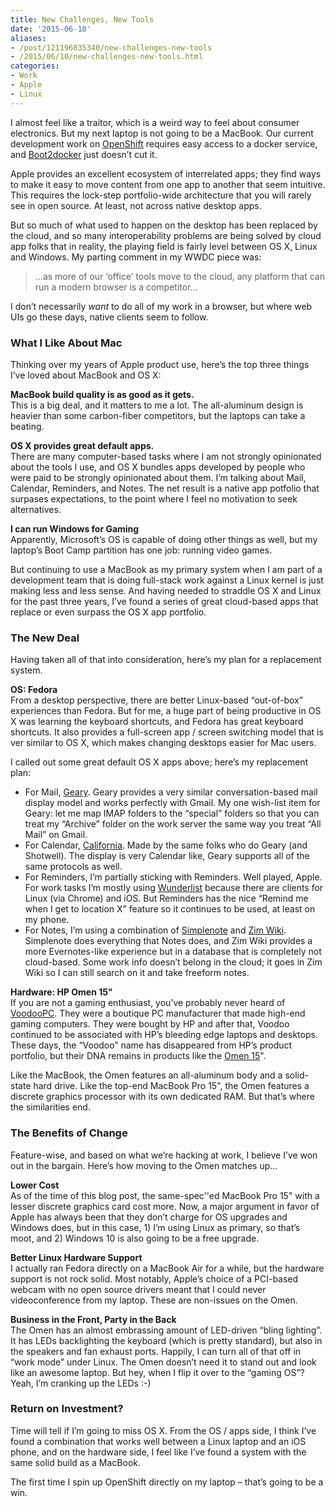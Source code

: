 ```yaml
---
title: New Challenges, New Tools
date: '2015-06-10'
aliases:
- /post/121196035340/new-challenges-new-tools
- /2015/06/10/new-challenges-new-tools.html
categories:
- Work
- Apple
- Linux
---
```

I almost feel like a traitor, which is a weird way to feel about consumer electronics. But my next laptop is not going to be a MacBook. Our current development work on [OpenShift](https://openshift.com) requires easy access to a docker service, and [Boot2docker](http://boot2docker.io/) just doesn’t cut it.

Apple provides an excellent ecosystem of interrelated apps; they find ways to make it easy to move content from one app to another that seem intuitive. This requires the lock-step portfolio-wide architecture that you will rarely see in open source. At least, not across native desktop apps.

But so much of what used to happen on the desktop has been replaced by the cloud, and so many interoperability problems are being solved by cloud app folks that in reality, the playing field is fairly level between OS X, Linux and Windows. My parting comment in my WWDC piece was:

> ...as more of our ‘office’ tools move to the cloud, any platform that can run a modern browser is a competitor...

I don’t necessarily _want_ to do all of my work in a browser, but where web UIs go these days, native clients seem to follow.

### What I Like About Mac

Thinking over my years of Apple product use, here’s the top three things I’ve loved about MacBook and OS X:

**MacBook build quality is as good as it gets.**  
This is a big deal, and it matters to me a lot. The all-aluminum design is heavier than some carbon-fiber competitors, but the laptops can take a beating.

**OS X provides great default apps.**  
There are many computer-based tasks where I am not strongly opinionated about the tools I use, and OS X bundles apps developed by people who were paid to be strongly opinionated about them. I’m talking about Mail, Calendar, Reminders, and Notes. The net result is a native app potfolio that surpases expectations, to the point where I feel no motivation to seek alternatives.

**I can run Windows for Gaming**  
Apparently, Microsoft’s OS is capable of doing other things as well, but my laptop’s Boot Camp partition has one job: running video games.

But continuing to use a MacBook as my primary system when I am part of a development team that is doing full-stack work against a Linux kernel is just making less and less sense. And having needed to straddle OS X and Linux for the past three years, I’ve found a series of great cloud-based apps that replace or even surpass the OS X app portfolio.

### The New Deal

Having taken all of that into consideration, here’s my plan for a replacement system.

**OS: Fedora**  
From a desktop perspective, there are better Linux-based “out-of-box” experiences than Fedora. But for me, a huge part of being productive in OS X was learning the keyboard shortcuts, and Fedora has great keyboard shortcuts. It also provides a full-screen app / screen switching model that is ver similar to OS X, which makes changing desktops easier for Mac users.

I called out some great default OS X apps above; here’s my replacement plan:

* For Mail, [Geary](https://wiki.gnome.org/Apps/Geary). Geary provides a very similar conversation-based mail display model and works perfectly with Gmail. My one wish-list item for Geary: let me map IMAP folders to the “special” folders so that you can treat my “Archive” folder on the work server the same way you treat “All Mail” on Gmail.
* For Calendar, [California](https://wiki.gnome.org/Apps/California). Made by the same folks who do Geary (and Shotwell). The display is very Calendar like, Geary supports all of the same protocols as well.
* For Reminders, I’m partially sticking with Reminders. Well played, Apple. For work tasks I’m mostly using [Wunderlist](https://www.wunderlist.com/) because there are clients for Linux (via Chrome) and iOS. But Reminders has the nice “Remind me when I get to location X” feature so it continues to be used, at least on my phone.
* For Notes, I’m using a combination of [Simplenote](http://simplenote.com/) and [Zim Wiki](http://zim-wiki.org/). Simplenote does everything that Notes does, and Zim Wiki provides a more Evernotes-like experience but in a database that is completely not cloud-based. Some work info doesn’t belong in the cloud; it goes in Zim Wiki so I can still search on it and take freeform notes.

**Hardware: HP Omen 15"**  
If you are not a gaming enthusiast, you’ve probably never heard of [VoodooPC](https://en.wikipedia.org/wiki/VoodooPC). They were a boutique PC manufacturer that made high-end gaming computers. They were bought by HP and after that, Voodoo continued to be associated with HP’s bleeding edge laptops and desktops. These days, the “Voodoo” name has disappeared from HP’s product portfolio, but their DNA remains in products like the [Omen 15](http://store.hp.com/us/en/SearchDisplay?searchTerm=omen&search=%25EF%2580%25A1&beginIndex=0&catalogId=10051&charset=utf-8&langId=-1&pageSize=50&pageView=grid&resultCatEntryType=2&sType=SimpleSearch&searchSource=Q&storeId=10151)".

Like the MacBook, the Omen features an all-aluminum body and a solid-state hard drive. Like the top-end MacBook Pro 15", the Omen features a discrete graphics processor with its own dedicated RAM. But that’s where the similarities end.

### The Benefits of Change

Feature-wise, and based on what we’re hacking at work, I believe I’ve won out in the bargain. Here’s how moving to the Omen matches up…

**Lower Cost**  
As of the time of this blog post, the same-spec''ed MacBook Pro 15" with a lesser discrete graphics card cost more. Now, a major argument in favor of Apple has always been that they don’t charge for OS upgrades and Windows does, but in this case, 1) I’m using Linux as primary, so that’s moot, and 2) Windows 10 is also going to be a free upgrade.

**Better Linux Hardware Support**  
I actually ran Fedora directly on a MacBook Air for a while, but the hardware support is not rock solid. Most notably, Apple’s choice of a PCI-based webcam with no open source drivers meant that I could never videoconference from my laptop. These are non-issues on the Omen.

**Business in the Front, Party in the Back**  
The Omen has an almost embrassing amount of LED-driven “bling lighting”. It has LEDs backlighting the keyboard (which is pretty standard), but also in the speakers and fan exhaust ports. Happily, I can turn all of that off in “work mode” under Linux. The Omen doesn’t need it to stand out and look like an awesome laptop. But hey, when I flip it over to the “gaming OS”? Yeah, I’m cranking up the LEDs :-)

### Return on Investment?

Time will tell if I’m going to miss OS X. From the OS / apps side, I think I’ve found a combination that works well between a Linux laptop and an iOS phone, and on the hardware side, I feel like I’ve found a system with the same solid build as a MacBook.

The first time I spin up OpenShift directly on my laptop – that’s going to be a win.

